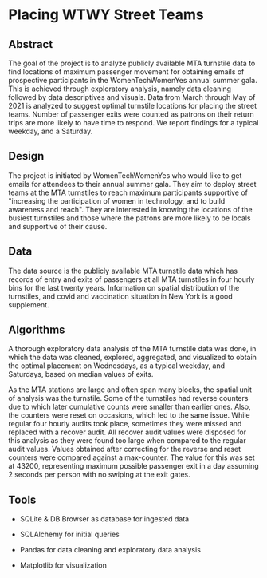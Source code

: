 # Placing WTWY Street Teams 

## Abstract 

The goal of the project is to analyze publicly available MTA turnstile data to find locations of maximum passenger movement for obtaining emails of prospective participants in the WomenTechWomenYes annual summer gala. This is achieved through exploratory analysis, namely data cleaning followed by data descriptives and visuals. Data from March through May of 2021 is analyzed to suggest optimal turnstile locations for placing the street teams. Number of passenger exits were counted as patrons on their return trips are more likely to have time to respond. We report findings for a typical weekday, and a Saturday.

## Design 

The project is initiated by WomenTechWomenYes who would like to get emails for attendees to their annual summer gala. They aim to deploy street teams at the MTA turnstiles to reach maximum participants supportive of "increasing the participation of women in technology, and to build awareness and reach". They are interested in knowing the locations of the busiest turnstiles and those where the patrons are more likely to be locals and supportive of their cause.

## Data

The data source is the publicly available MTA turnstile data which has records of entry and exits of passengers at all MTA turnstiles in four hourly bins for the last twenty years. Information on spatial distribution of the turnstiles, and covid and vaccination situation in New York is a good supplement.

## Algorithms

A thorough exploratory data analysis of the MTA turnstile data was done, in which the data was cleaned, explored, aggregated, and visualized to obtain the optimal placement on Wednesdays, as a typical weekday, and Saturdays, based on median values of exits.

As the MTA stations are large and often span many blocks, the spatial unit of analysis was the turnstile. Some of the turnstiles had reverse counters due to which later cumulative counts were smaller than earlier ones. Also, the counters were reset on occasions, which led to the same issue. While regular four hourly audits took place, sometimes they were missed and replaced with a recover audit. All recover audit values were disposed for this analysis as they were found too large when compared to the regular audit values. Values obtained after correcting for the reverse and reset counters were compared against a max-counter. The value for this was set at 43200, representing maximum possible passenger exit in a day assuming 2 seconds per person with no swiping at the exit gates.

## Tools
 - SQLite & DB Browser as database for ingested data

 - SQLAlchemy for initial queries

 - Pandas for data cleaning and exploratory data analysis

 - Matplotlib for visualization
